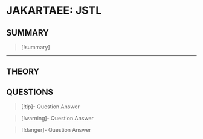 # JAKARTAEE: JSTL
## SUMMARY
> [!summary]
> 
- - - 
## THEORY

## QUESTIONS
> [!tip]- Question
> Answer

> [!warning]- Question
> Answer

> [!danger]- Question
> Answer